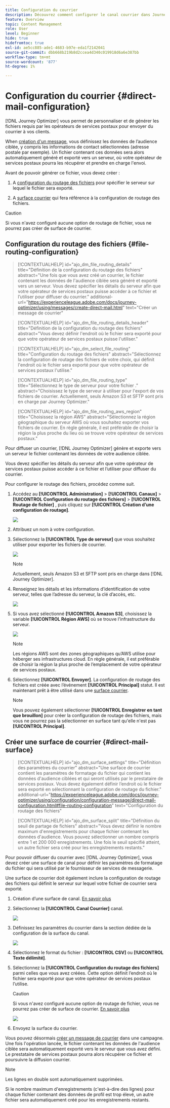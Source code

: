 ```yaml
---
title: Configuration du courrier
description: Découvrez comment configurer le canal courrier dans Journey Optimizer
feature: Overview
topic: Content Management
role: User
level: Beginner
hide: true
hidefromtoc: true
exl-id: ae5cc885-ade1-4683-b97e-eda1f2142041
source-git-commit: dbb668b219b8d2ccea4d340c019918d6a6e387bb
workflow-type: tm+mt
source-wordcount: '877'
ht-degree: 1%

---
```


# Configuration du courrier {#direct-mail-configuration}

[!DNL Journey Optimizer] vous permet de personnaliser et de générer les fichiers requis par les opérateurs de services postaux pour envoyer du courrier à vos clients.

When [création d&#39;un message](../messages/create-direct-mail.md), vous définissez les données de l’audience ciblée, y compris les informations de contact sélectionnées (adresse postale par exemple). Un fichier contenant ces données sera alors automatiquement généré et exporté vers un serveur, où votre opérateur de services postaux pourra les récupérer et prendre en charge l&#39;envoi.

Avant de pouvoir générer ce fichier, vous devez créer :

1. A [configuration du routage des fichiers](#file-routing-configuration) pour spécifier le serveur sur lequel le fichier sera exporté.

1. A [surface courrier](#direct-mail-surface) qui fera référence à la configuration de routage des fichiers.

>[!CAUTION]
>
>Si vous n&#39;avez configuré aucune option de routage de fichier, vous ne pourrez pas créer de surface de courrier.

## Configuration du routage des fichiers {#file-routing-configuration}

>[!CONTEXTUALHELP]
>id="ajo_dm_file_routing_details"
>title="Définition de la configuration du routage des fichiers"
>abstract="Une fois que vous avez créé un courrier, le fichier contenant les données de l&#39;audience ciblée sera généré et exporté vers un serveur. Vous devez spécifier les détails du serveur afin que votre opérateur de services postaux puisse accéder à ce fichier et l’utiliser pour diffuser du courrier."
>additional-url="https://experienceleague.adobe.com/docs/journey-optimizer/using/messages/create-direct-mail.html" text="Créer un message de courrier"

>[!CONTEXTUALHELP]
>id="ajo_dm_file_routing_details_header"
>title="Définition de la configuration du routage des fichiers"
>abstract="Vous devez définir l&#39;endroit où le fichier sera exporté pour que votre opérateur de services postaux puisse l&#39;utiliser."

>[!CONTEXTUALHELP]
>id="ajo_dm_select_file_routing"
>title="Configuration du routage des fichiers"
>abstract="Sélectionnez la configuration de routage des fichiers de votre choix, qui définit l&#39;endroit où le fichier sera exporté pour que votre opérateur de services postaux l&#39;utilise."

>[!CONTEXTUALHELP]
>id="ajo_dm_file_routing_type"
>title="Sélectionnez le type de serveur pour votre fichier ."
>abstract="Choisissez le type de serveur à utiliser pour l&#39;export de vos fichiers de courrier. Actuellement, seuls Amazon S3 et SFTP sont pris en charge par Journey Optimizer."

>[!CONTEXTUALHELP]
>id="ajo_dm_file_routing_aws_region"
>title="Choisissez la région AWS"
>abstract="Sélectionnez la région géographique du serveur AWS où vous souhaitez exporter vos fichiers de courrier. En règle générale, il est préférable de choisir la région la plus proche du lieu où se trouve votre opérateur de services postaux."

Pour diffuser un courrier, [!DNL Journey Optimizer] génère et exporte vers un serveur le fichier contenant les données de votre audience ciblée.

Vous devez spécifier les détails du serveur afin que votre opérateur de services postaux puisse accéder à ce fichier et l’utiliser pour diffuser du courrier.

Pour configurer le routage des fichiers, procédez comme suit.

1. Accédez au **[!UICONTROL Administration]** > **[!UICONTROL Canaux]** > **[!UICONTROL Configuration du routage des fichiers]** > **[!UICONTROL Routage de fichier]** , puis cliquez sur **[!UICONTROL Création d’une configuration de routage]**.

   ![](assets/file-routing-config-button.png)

1. Attribuez un nom à votre configuration.

1. Sélectionnez la **[!UICONTROL Type de serveur]** que vous souhaitez utiliser pour exporter les fichiers de courrier.

   ![](assets/file-routing-config-type.png)

   >[!NOTE]
   >
   >Actuellement, seuls Amazon S3 et SFTP sont pris en charge dans [!DNL Journey Optimizer].

1. Renseignez les détails et les informations d’identification de votre serveur, telles que l’adresse du serveur, la clé d’accès, etc.

   ![](assets/file-routing-config-sftp-details.png)

1. Si vous avez sélectionné **[!UICONTROL Amazon S3]**, choisissez la variable **[!UICONTROL Région AWS]** où se trouve l’infrastructure du serveur.

   ![](assets/file-routing-config-aws-region.png)

   >[!NOTE]
   >
   >Les régions AWS sont des zones géographiques qu’AWS utilise pour héberger ses infrastructures cloud. En règle générale, il est préférable de choisir la région la plus proche de l’emplacement de votre opérateur de services postaux.

1. Sélectionnez **[!UICONTROL Envoyer]**. La configuration de routage des fichiers est créée avec l’événement **[!UICONTROL Principal]** statut. Il est maintenant prêt à être utilisé dans une [surface courrier](#direct-mail-surface).

   >[!NOTE]
   >
   >Vous pouvez également sélectionner **[!UICONTROL Enregistrer en tant que brouillon]** pour créer la configuration de routage des fichiers, mais vous ne pourrez pas la sélectionner en surface tant qu&#39;elle n&#39;est pas **[!UICONTROL Principal]**.

## Créer une surface de courrier {#direct-mail-surface}

>[!CONTEXTUALHELP]
>id="ajo_dm_surface_settings"
>title="Définition des paramètres du courrier"
>abstract="Une surface de courrier contient les paramètres de formatage du fichier qui contient les données d&#39;audience ciblées et qui seront utilisés par le prestataire de services postaux. Vous devez également définir l’endroit où le fichier sera exporté en sélectionnant la configuration de routage du fichier."
>additional-url="https://experienceleague.adobe.com/docs/journey-optimizer/using/configuration/configuration-message/direct-mail-configuration.html#file-routing-configuration" text="Configuration du routage des fichiers"

<!--
>[!CONTEXTUALHELP]
>id="ajo_dm_surface_sort"
>title="Define the sort order"
>abstract="If you select this option, the sort will be by profile ID, ascending or descending. If you unselect it, the sorting configuration defined when creating the direct mail message within a journey or a campaign."-->

>[!CONTEXTUALHELP]
>id="ajo_dm_surface_split"
>title="Définition du seuil de partage de fichiers"
>abstract="Vous devez définir le nombre maximum d&#39;enregistrements pour chaque fichier contenant les données d&#39;audience. Vous pouvez sélectionner un nombre compris entre 1 et 200 000 enregistrements. Une fois le seuil spécifié atteint, un autre fichier sera créé pour les enregistrements restants."

Pour pouvoir diffuser du courrier avec [!DNL Journey Optimizer], vous devez créer une surface de canal pour définir les paramètres de formatage du fichier qui sera utilisé par le fournisseur de services de messagerie.

Une surface de courrier doit également inclure la configuration de routage des fichiers qui définit le serveur sur lequel votre fichier de courrier sera exporté.

1. Création d’une surface de canal. [En savoir plus](channel-surfaces.md)

1. Sélectionnez la **[!UICONTROL Canal Courrier]** canal.

   ![](assets/surface-direct-mail-channel.png)

1. Définissez les paramètres du courrier dans la section dédiée de la configuration de la surface du canal.

   ![](assets/surface-direct-mail-settings.png)

   <!--![](assets/surface-direct-mail-settings-with-insertion.png)-->

1. Sélectionnez le format du fichier : **[!UICONTROL CSV]** ou **[!UICONTROL Texte délimité]**.

1. Sélectionnez la **[!UICONTROL Configuration du routage des fichiers]** parmi celles que vous avez créées. Cette option définit l’endroit où le fichier sera exporté pour que votre opérateur de services postaux l’utilise.

   >[!CAUTION]
   >
   >Si vous n&#39;avez configuré aucune option de routage de fichier, vous ne pourrez pas créer de surface de courrier. [En savoir plus](#file-routing-configuration)

   ![](assets/surface-direct-mail-file-routing.png)

   <!--![](assets/surface-direct-mail-file-routing-with-insertion.png)-->

1. Envoyez la surface du courrier.

Vous pouvez désormais [créer un message de courrier](../messages/create-direct-mail.md) dans une campagne. Une fois l&#39;opération lancée, le fichier contenant les données de l&#39;audience ciblée sera automatiquement exporté vers le serveur que vous avez défini. Le prestataire de services postaux pourra alors récupérer ce fichier et poursuivre la diffusion courrier.

>[!NOTE]
>
>Les lignes en double sont automatiquement supprimées.
>
>Si le nombre maximum d&#39;enregistrements (c&#39;est-à-dire des lignes) pour chaque fichier contenant des données de profil est trop élevé, un autre fichier sera automatiquement créé pour les enregistrements restants.

<!--
    In the **[!UICONTROL Insertion]** section, you can choose to automatically remove duplicate rows.

    Define the maximum number of records (i.e. rows) for each file containing profile data. After the specified threshold is reached, another file will be created for the remaining records.

    ![](assets/surface-direct-mail-split.png)

    For example, if there are 100,000 records in the file and the threshold limit is set to 60,000, the records will be split into two files. The first file will contain 60,000 rows, and the second file will contain the remaining 40,000 rows.

    >[!NOTE]
    >
    >NOTE You can set any number between 1 and 200,000 records, meaning each file must contain at least 1 row and no more than 200,000 rows.

-->